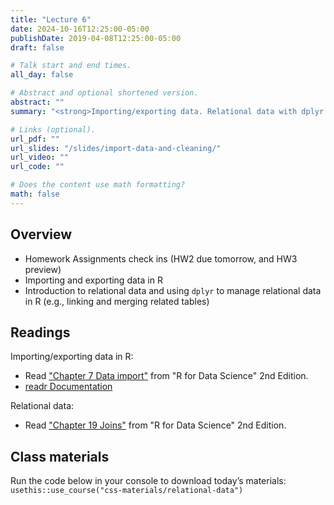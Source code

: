 ```yaml
---
title: "Lecture 6"
date: 2024-10-16T12:25:00-05:00
publishDate: 2019-04-08T12:25:00-05:00
draft: false

# Talk start and end times.
all_day: false

# Abstract and optional shortened version.
abstract: ""
summary: "<strong>Importing/exporting data. Relational data with dplyr.</strong>"

# Links (optional).
url_pdf: ""
url_slides: "/slides/import-data-and-cleaning/"
url_video: ""
url_code: ""

# Does the content use math formatting?
math: false
---
```




<!-- NOTES FOR ME FALL 2024 PLANNING
NEEDS REVIEW: Move to this lecture the materials from current folder called relational-data and related slides linked there, which was lecture 7 this summer 
-->


## Overview

* Homework Assignments check ins (HW2 due tomorrow, and HW3 preview)
* Importing and exporting data in R
* Introduction to relational data and using `dplyr` to manage relational data in R (e.g., linking and merging related tables)


## Readings

Importing/exporting data in R:
* Read ["Chapter 7 Data import"](https://r4ds.hadley.nz/data-import.html) from "R for Data Science" 2nd Edition. 
* [readr Documentation](https://readr.tidyverse.org/index.html)

Relational data:
* Read ["Chapter 19 Joins"](https://r4ds.hadley.nz/joins) from "R for Data Science" 2nd Edition. 


## Class materials

<!--
In-class materials (exercises and code) will be posted here shortly before class.
-->

Run the code below in your console to download today’s materials: `usethis::use_course("css-materials/relational-data")`

